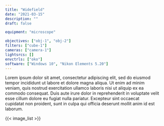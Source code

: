 ```yaml
---
title: "Widefield"
date: "2021-03-15"
description: ""
draft: false

equipment: "microscope"

objectives: ["obj-1", "obj-2"]
filters: ["cube-1"]
cameras: ["camera-1"]
lightsrcs: []
envctrls: ["oko"]
software: ["Windows 10", "Nikon Elements 5.20"]
---
```


Lorem ipsum dolor sit amet, consectetur adipiscing elit, sed do eiusmod tempor incididunt ut labore et dolore magna aliqua. Ut enim ad minim veniam, quis nostrud exercitation ullamco laboris nisi ut aliquip ex ea commodo consequat. Duis aute irure dolor in reprehenderit in voluptate velit esse cillum dolore eu fugiat nulla pariatur. Excepteur sint occaecat cupidatat non proident, sunt in culpa qui officia deserunt mollit anim id est laborum.

{{< image_list >}}